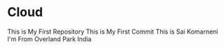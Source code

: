 # Cloud
This is My First Repository
This is My First Commit
This is Sai Komarneni
I'm From Overland Park
India
